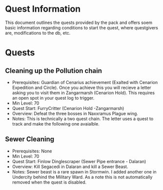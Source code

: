 # Quest Information

This document outlines the quests provided by the pack and offers soem basic information regarding conditions to start the quest, where questgivers are, modifications to the db, etc.


# Quests

## Cleaning up the Pollution chain

* Prerequisites: Guardian of Cenarius achievement (Exalted with Cenarion Expedition and Circle). Once you achieve this you will recieve a letter asking you to visit them in Zangarmarsh (Cenarion Hold). This requires an open spot in your quest log to trigger.
* Min Level: 70
* Quest Start: FurryCritter (Cenarion Hold -Zangarmarsh)
* Overview: Defeat the three bosses in Naxxramus Plague wing.
* Notes: This is technically a two quest chain. The letter uses a quest to track and make the following one avaialble.


## Sewer Cleaning

* Prerequisites: None
* Min Level: 70
* Quest Start: Finlow Dinglescraper (Sewer Pipe entrance - Dalaran)
* Overview: Kill Segacedi in Dalaran and kill a Sewer Beast.
* Notes: Sewer beast is a rare spawn in Stormwin. I added another one in Undercity behind the Military Ward. As a note this is not automatically removed when the quest is disabled.
